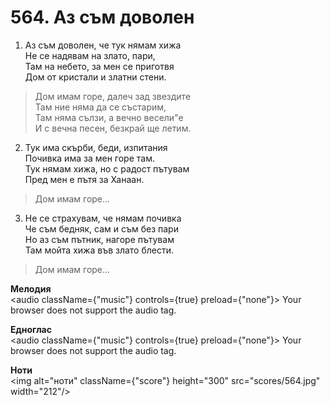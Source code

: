 # 564. Аз съм доволен

1. Аз съм доволен, че тук нямам хижа  
Не се надявам на злато, пари,  
Там на небето, за мен се приготвя  
Дом от кристали и златни стени.  

> Дом имам горе, далеч зад звездите  
> Там ние няма да се състарим,  
> Там няма сълзи, а вечно весели"е  
> И с вечна песен, безкрай ще летим.  

2. Тук има скърби, беди, изпитания  
Почивка има за мен горе там.  
Тук нямам хижа, но с радост пътувам  
Пред мен е пътя за Ханаан.  

> Дом имам горе...  

3. Не се страхувам, че нямам почивка  
Че съм бедняк, сам и съм без пари  
Но аз съм пътник, нагоре пътувам  
Там мойта хижа във злато блести.  

> Дом имам горе...

**Мелодия**  
<audio className={"music"} controls={true} preload={"none"}>
    <source src="mp3/564.mp3" type="audio/mpeg"/>
    Your browser does not support the audio tag.
</audio>

**Едноглас**  
<audio className={"music"} controls={true} preload={"none"}>
    <source src="transp/564.mp3" type="audio/mpeg"/>
    Your browser does not support the audio tag.
</audio>

**Ноти**  
<img alt="ноти" className={"score"} height="300" src="scores/564.jpg" width="212"/>
